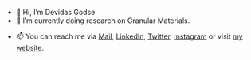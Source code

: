 * 👋 Hi, I’m Devidas Godse
* 🌱 I’m currently doing research on Granular Materials.
<!--
* 💞️ I’m looking to collaborate on ...
* 👀 I’m interested in mental models, scripting, 
-->
* 📫 You can reach me via [Mail](mailto:devidaskgodse+website@gmail.com), [LinkedIn](https://www.linkedin.com/in/devidaskgodse/), [Twitter](https://twitter.com/devidaskgodse), [Instagram](https://www.instagram.com/devidaskgodse) or visit [my website](devidaskgodse.github.io).
